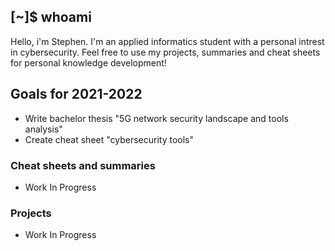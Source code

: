 ## [~]$ whoami 
Hello, i'm Stephen. I'm an applied informatics student with a personal intrest in cybersecurity. Feel free to use my projects, summaries and cheat sheets for personal knowledge development! 


## Goals for 2021-2022
- Write bachelor thesis "5G network security landscape and tools analysis"
- Create cheat sheet "cybersecurity tools"


### Cheat sheets and summaries
- Work In Progress

### Projects 
- Work In Progress
